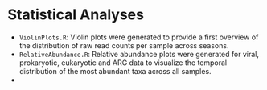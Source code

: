 # Statistical Analyses
- `ViolinPlots.R`: Violin plots were generated to provide a first overview of the distribution of raw read counts per sample across seasons.
- `RelativeAbundance.R`: Relative abundance plots were generated for viral, prokaryotic, eukaryotic and ARG data to visualize the temporal distribution of the most abundant taxa across all samples.
- 
